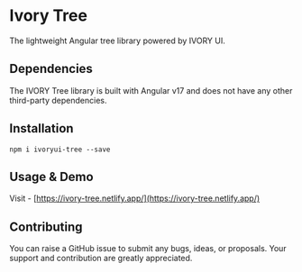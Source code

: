 # Ivory Tree

The lightweight Angular tree library powered by IVORY UI.

## Dependencies

The IVORY Tree library is built with Angular v17 and does not have any other third-party dependencies.

## Installation
```
npm i ivoryui-tree --save
```  

## Usage & Demo

Visit - [https://ivory-tree.netlify.app/](https://ivory-tree.netlify.app/)

## Contributing

You can raise a GitHub issue to submit any bugs, ideas, or proposals. Your support and contribution are greatly appreciated.
